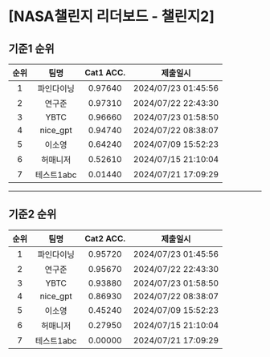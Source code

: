 # [NASA챌린지 리더보드 - 챌린지2]
## 기준1 순위
| 순위 | 팀명 | Cat1 ACC. | 제출일시 |
|:----:|:----:|:-----:|:----:|
| 1 | 파인다이닝 | 0.97640 | 2024/07/23 01:45:56 |
| 2 | 연구준 | 0.97310 | 2024/07/22 22:43:30 |
| 3 | YBTC | 0.96660 | 2024/07/23 01:58:50 |
| 4 | nice_gpt | 0.94740 | 2024/07/22 08:38:07 |
| 5 | 이소영 | 0.64240 | 2024/07/09 15:52:23 |
| 6 | 허매니저 | 0.52610 | 2024/07/15 21:10:04 |
| 7 | 테스트1abc | 0.01440 | 2024/07/21 17:09:29 |
___
## 기준2 순위
| 순위 | 팀명 | Cat2 ACC. | 제출일시 |
|:----:|:----:|:-----:|:----:|
| 1 | 파인다이닝 | 0.95720 | 2024/07/23 01:45:56 |
| 2 | 연구준 | 0.95670 | 2024/07/22 22:43:30 |
| 3 | YBTC | 0.93880 | 2024/07/23 01:58:50 |
| 4 | nice_gpt | 0.86930 | 2024/07/22 08:38:07 |
| 5 | 이소영 | 0.45240 | 2024/07/09 15:52:23 |
| 6 | 허매니저 | 0.27950 | 2024/07/15 21:10:04 |
| 7 | 테스트1abc | 0.00000 | 2024/07/21 17:09:29 |
